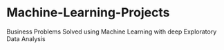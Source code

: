 # Machine-Learning-Projects
Business Problems Solved using Machine Learning with deep Exploratory Data Analysis
